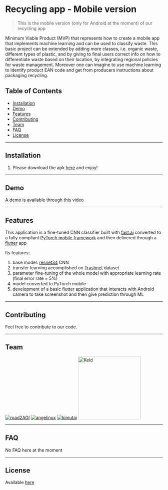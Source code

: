 # Recycling app - Mobile version

> This is the mobile version (only for Android at the moment) of our recycling app

Minimum Viable Product (MVP) that represents how to create a mobile app that implements machine learning and can be used to classify waste. This basic project can be extended by adding more classes, i.e. organic waste, different types of plastic, and by giving to final users correct info on how to differentiate waste based on their location, by integrating regional policies for waste management. Moreover one can imagine to use machine learning to identify product EAN code and get from producers instructions about packaging recycling.

## Table of Contents

- [Installation](#installation)
- [Demo](#demo)
- [Features](#features)
- [Contributing](#contributing)
- [Team](#team)
- [FAQ](#faq)
- [License](#license)

---

## Installation

1. Please download the apk [here](todo) and enjoy!

---

## Demo

A demo is available through [this](todo) video 

---

## Features

This application is a fine-tuned CNN classifier built with [fast.ai](https://docs.fast.ai/) converted to a fully compliant [PyTorch mobile framework](https://pytorch.org/mobile/home/) and then delivered through a [flutter](https://flutter.dev/) app 

Its features:

1. base model: [resnet34](https://www.kaggle.com/pytorch/resnet34) CNN 
2. transfer learning accomplished on [Trashnet](https://github.com/garythung/trashnet) dataset
3. parameter fine-tuning of the whole model with appropriate learning rate (final error rate = 5%)
4. model converted to PyTorch mobile
5. development of a basic flutter application that interacts with Android camera to take screenshot and then give prediction through ML

---

## Contributing

Feel free to contribute to our code.

---

## Team 

[![road2AGI](https://avatars0.githubusercontent.com/u/29116904?s=200&v=4)](https://github.com/florianrougier)
[![angelinux](https://avatars3.githubusercontent.com/u/1552481?s=200&v=4)](https://github.com/angelinux)
[![kimutai](https://avatars2.githubusercontent.com/u/47734618?s=200&v=4)](https://github.com/marchemjor) 
<a href="https://github.com/Keld-j" ><img src="https://avatars2.githubusercontent.com/u/54741534" alt="Keld" width="200"></a>

---

## FAQ

No FAQ here at the moment


---

## License

Available [here](../LICENSE)
